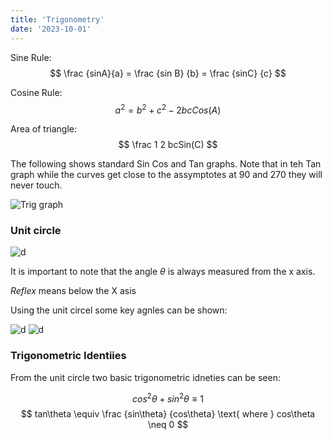 ```yaml
---
title: 'Trigonometry'
date: '2023-10-01'
---
```

<!--ID: 1724603671344-->


Sine Rule:
$$
\frac {sinA}{a} = \frac {sin B} {b} = \frac {sinC} {c}
$$

Cosine Rule:
$$
a^2=b^2+c^2 -2bcCos(A)
$$

Area of triangle:
$$
\frac 1 2 bcSin(C)
$$

The following shows standard Sin Cos and Tan graphs. Note that in teh Tan graph while the curves get close to the assymptotes at 90 and 270 they will never touch.

![Trig graph](/img/math/3.jpg)

### Unit circle

![d](/img/math/4.jpeg)

It is important to note that the angle $\theta$ is always measured from the x axis.

_Reflex_ means below the X asis

Using the unit circel some key agnles can be shown:

![d](/img/math/5.jpeg)
![d](/img/math/6.jpeg)

### Trigonometric Identiies

From the unit circle two basic trigonometric idneties can be seen:

$$
cos^2\theta + sin^2\theta \equiv 1
$$
$$
tan\theta \equiv \frac {sin\theta} {cos\theta} \text{ where } cos\theta \neq 0
$$
